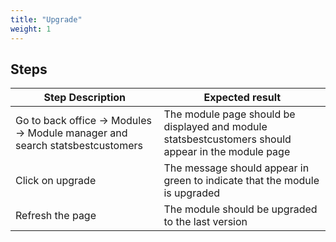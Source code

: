 ```yaml
---
title: "Upgrade"
weight: 1
---
```

## Steps
| Step Description | Expected result |
| ----- | ----- |
| Go to back office -> Modules -> Module manager and search statsbestcustomers | The module page should be displayed and module statsbestcustomers should appear in the module page |
| Click on upgrade | The message should appear in green to indicate that the module is upgraded |
| Refresh the page | The module should be upgraded to the last version |
